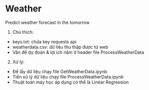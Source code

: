 # Weather
Predict weather forecast in the tomorrow<br>
1. Chú thích:
  + keys.txt: chứa key requests api
  + weatherdata.csv: dữ liệu thu thập được từ web
  + Vấn đề dự đoán & lợi ích nằm ở header file ProcessWeatherData
2. Xử lý:
  + Để lấy dữ liệu chạy file GetWeatherData.ipynb
  + Tiền xử lý dữ liệu chạy file ProcessWeatherData.ipynb
  + Thuật toán máy học áp dụng có thể là Linear Regression
